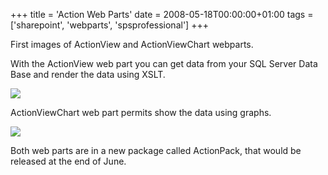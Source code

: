 +++
title = 'Action Web Parts'
date = 2008-05-18T00:00:00+01:00
tags = ['sharepoint', 'webparts', 'spsprofessional']
+++

First images of ActionView and ActionViewChart webparts.

With the ActionView web part you can get data from your SQL Server Data Base and render the data using XSLT.

![](/images/Sharepoint/ActionViewAlpha.gif)

ActionViewChart web part permits show the data using graphs.

![](/images/Sharepoint/ActionViewChartAlpha.gif)

Both web parts are in a new package called ActionPack, that would be released at the end of June.